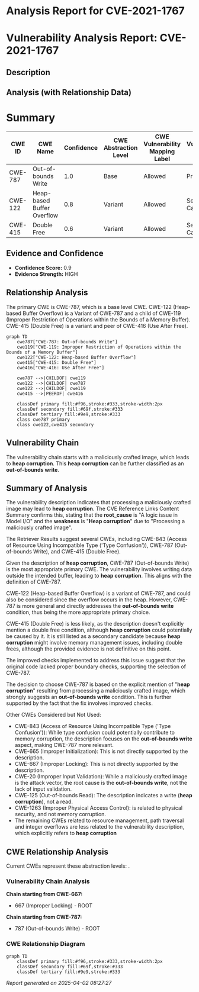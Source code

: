 # Analysis Report for CVE-2021-1767

# Vulnerability Analysis Report: CVE-2021-1767

## Description



## Analysis (with Relationship Data)

# Summary
| CWE ID | CWE Name | Confidence | CWE Abstraction Level | CWE Vulnerability Mapping Label | CWE-Vulnerability Mapping Notes |
|---|---|---|---|---|---|
| CWE-787 | Out-of-bounds Write | 1.0 | Base | Allowed | Primary CWE |
| CWE-122 | Heap-based Buffer Overflow | 0.8 | Variant | Allowed | Secondary Candidate |
| CWE-415 | Double Free | 0.6 | Variant | Allowed | Secondary Candidate |

## Evidence and Confidence

*   **Confidence Score:** 0.9
*   **Evidence Strength:** HIGH

## Relationship Analysis
The primary CWE is CWE-787, which is a base level CWE. CWE-122 (Heap-based Buffer Overflow) is a Variant of CWE-787 and a child of CWE-119 (Improper Restriction of Operations within the Bounds of a Memory Buffer). CWE-415 (Double Free) is a variant and peer of CWE-416 (Use After Free).

```mermaid
graph TD
    cwe787["CWE-787: Out-of-bounds Write"]
    cwe119["CWE-119: Improper Restriction of Operations within the Bounds of a Memory Buffer"]
    cwe122["CWE-122: Heap-based Buffer Overflow"]
    cwe415["CWE-415: Double Free"]
    cwe416["CWE-416: Use After Free"]

    cwe787 -->|CHILDOF| cwe119
    cwe122 -->|CHILDOF| cwe787
    cwe122 -->|CHILDOF| cwe119
    cwe415 -->|PEEROF| cwe416
    
    classDef primary fill:#f96,stroke:#333,stroke-width:2px
    classDef secondary fill:#69f,stroke:#333
    classDef tertiary fill:#9e9,stroke:#333
    class cwe787 primary
    class cwe122,cwe415 secondary
```

## Vulnerability Chain
The vulnerability chain starts with a maliciously crafted image, which leads to **heap corruption**. This **heap corruption** can be further classified as an **out-of-bounds write**.

## Summary of Analysis
The vulnerability description indicates that processing a maliciously crafted image may lead to **heap corruption**. The CVE Reference Links Content Summary confirms this, stating that the **root_cause** is "A logic issue in Model I/O" and the **weakness** is "**Heap corruption**" due to "Processing a maliciously crafted image".

The Retriever Results suggest several CWEs, including CWE-843 (Access of Resource Using Incompatible Type ('Type Confusion')), CWE-787 (Out-of-bounds Write), and CWE-415 (Double Free).

Given the description of **heap corruption**, CWE-787 (Out-of-bounds Write) is the most appropriate primary CWE. The vulnerability involves writing data outside the intended buffer, leading to **heap corruption**. This aligns with the definition of CWE-787.

CWE-122 (Heap-based Buffer Overflow) is a variant of CWE-787, and could also be considered since the overflow occurs in the heap. However, CWE-787 is more general and directly addresses the **out-of-bounds write** condition, thus being the more appropriate primary choice.

CWE-415 (Double Free) is less likely, as the description doesn't explicitly mention a double free condition, although **heap corruption** could potentially be caused by it. It is still listed as a secondary candidate because **heap corruption** might involve memory management issues, including double frees, although the provided evidence is not definitive on this point.

The improved checks implemented to address this issue suggest that the original code lacked proper boundary checks, supporting the selection of CWE-787.

The decision to choose CWE-787 is based on the explicit mention of "**heap corruption**" resulting from processing a maliciously crafted image, which strongly suggests an **out-of-bounds write** condition. This is further supported by the fact that the fix involves improved checks.

Other CWEs Considered but Not Used:

*   CWE-843 (Access of Resource Using Incompatible Type ('Type Confusion')): While type confusion could potentially contribute to memory corruption, the description focuses on the **out-of-bounds write** aspect, making CWE-787 more relevant.
*   CWE-665 (Improper Initialization): This is not directly supported by the description.
*   CWE-667 (Improper Locking): This is not directly supported by the description.
*   CWE-20 (Improper Input Validation): While a maliciously crafted image is the attack vector, the root cause is the **out-of-bounds write**, not the lack of input validation.
*   CWE-125 (Out-of-bounds Read): The description indicates a write (**heap corruption**), not a read.
* CWE-1263 (Improper Physical Access Control): is related to physical security, and not memory corruption.
* The remaining CWEs related to resource management, path traversal and integer overflows are less related to the vulnerability description, which explicitly refers to **heap corruption**


## CWE Relationship Analysis

Current CWEs represent these abstraction levels: .


### Vulnerability Chain Analysis

**Chain starting from CWE-667:**
- 667 (Improper Locking) - ROOT


**Chain starting from CWE-787:**
- 787 (Out-of-bounds Write) - ROOT



### CWE Relationship Diagram

```mermaid
graph TD
    classDef primary fill:#f96,stroke:#333,stroke-width:2px
    classDef secondary fill:#69f,stroke:#333
    classDef tertiary fill:#9e9,stroke:#333
```



*Report generated on 2025-04-02 08:27:27*
